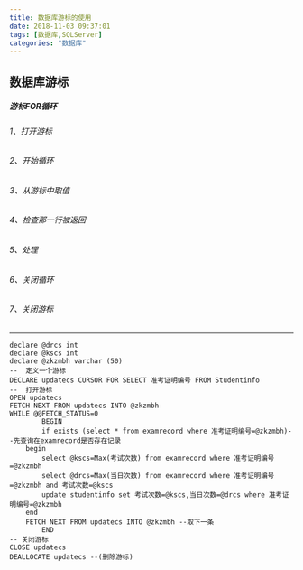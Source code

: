 ```yaml
---
title: 数据库游标的使用
date: 2018-11-03 09:37:01
tags: [数据库,SQLServer] 
categories: "数据库"
---
```

> 
<!-- more -->
## 数据库游标
##### 游标FOR循环
###### 1、打开游标
###### 2、开始循环
###### 3、从游标中取值
###### 4、检查那一行被返回
###### 5、处理
###### 6、关闭循环
###### 7、关闭游标
---

```
declare @drcs int
declare @kscs int
declare @zkzmbh varchar (50)
--  定义一个游标
DECLARE updatecs CURSOR FOR SELECT 准考证明编号 FROM Studentinfo
--  打开游标
OPEN updatecs
FETCH NEXT FROM updatecs INTO @zkzmbh
WHILE @@FETCH_STATUS=0
        BEGIN
        if exists (select * from examrecord where 准考证明编号=@zkzmbh)--先查询在examrecord是否存在记录
	begin
		select @kscs=Max(考试次数) from examrecord where 准考证明编号=@zkzmbh
		select @drcs=Max(当日次数) from examrecord where 准考证明编号=@zkzmbh and 考试次数=@kscs
		update studentinfo set 考试次数=@kscs,当日次数=@drcs where 准考证明编号=@zkzmbh
	end
	FETCH NEXT FROM updatecs INTO @zkzmbh --取下一条
        END
-- 关闭游标
CLOSE updatecs
DEALLOCATE updatecs --(删除游标)
```